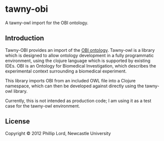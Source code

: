 # tawny-obi

A tawny-owl import for the OBI ontology. 

## Introduction

Tawny-OBI provides an import of the
[OBI ontology](http://www.jbiomedsem.com/content/1/S1/S7). Tawny-owl is a
library which is designed to allow ontology development in a fully
programmatic environment, using the clojure language which is supported by
existing IDEs. OBI is an Ontology for Biomedical Investigation, which
describes the experimental context surrounding a biomedical experiment.

This library imports OBI from an included OWL file into a Clojure namespace,
which can then be developed against directly using the tawny-owl library. 

Currently, this is not intended as production code; I am using it as a test
case for the tawny-owl environment. 

## License

Copyright © 2012 Phillip Lord, Newcastle University
